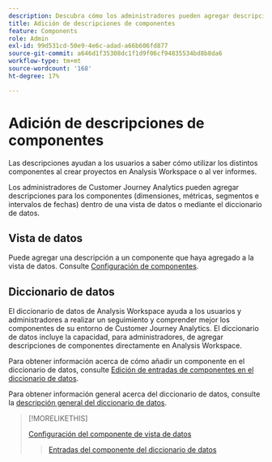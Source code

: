 ```yaml
---
description: Descubra cómo los administradores pueden agregar descripciones a los componentes mediante una vista de datos o el diccionario de datos.
title: Adición de descripciones de componentes
feature: Components
role: Admin
exl-id: 99d531cd-50e9-4e6c-adad-a66b606fd877
source-git-commit: a646d1f35308dc1f1d9f06cf94835534bd8b8da6
workflow-type: tm+mt
source-wordcount: '168'
ht-degree: 17%

---
```


# Adición de descripciones de componentes

Las descripciones ayudan a los usuarios a saber cómo utilizar los distintos componentes al crear proyectos en Analysis Workspace o al ver informes.

Los administradores de Customer Journey Analytics pueden agregar descripciones para los componentes (dimensiones, métricas, segmentos e intervalos de fechas) dentro de una vista de datos o mediante el diccionario de datos.

## Vista de datos

Puede agregar una descripción a un componente que haya agregado a la vista de datos. Consulte [Configuración de componentes](/help/data-views/component-settings/overview.md).

## Diccionario de datos

El diccionario de datos de Analysis Workspace ayuda a los usuarios y administradores a realizar un seguimiento y comprender mejor los componentes de su entorno de Customer Journey Analytics. El diccionario de datos incluye la capacidad, para administradores, de agregar descripciones de componentes directamente en Analysis Workspace.

Para obtener información acerca de cómo añadir un componente en el diccionario de datos, consulte [Edición de entradas de componentes en el diccionario de datos](/help/components/data-dictionary/edit-entries-data-dictionary.md).

Para obtener información general acerca del diccionario de datos, consulte la [descripción general del diccionario de datos](/help/components/data-dictionary/data-dictionary-overview.md).

>[!MORELIKETHIS]
>
>[Configuración del componente de vista de datos](/help/data-views/component-settings/overview.md)
>>[Entradas del componente del diccionario de datos](/help/components/data-dictionary/edit-entries-data-dictionary.md)
>
